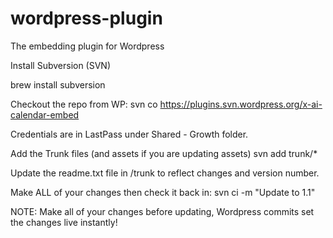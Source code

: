 # wordpress-plugin
The embedding plugin for Wordpress

Install Subversion (SVN)

brew install subversion

Checkout the repo from WP:
svn co https://plugins.svn.wordpress.org/x-ai-calendar-embed

Credentials are in LastPass under Shared - Growth folder.

Add the Trunk files (and assets if you are updating assets)
svn add trunk/*

Update the readme.txt file in /trunk to reflect changes and version number.

Make ALL of your changes then check it back in:
svn ci -m "Update to 1.1"   

NOTE:
Make all of your changes before updating, Wordpress commits set the changes live instantly!

